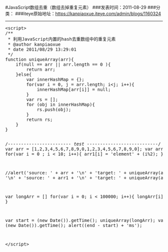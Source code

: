 #JavaScript数组去重（数组去掉重复元素）
###发表时间：2011-08-29
###分类：
###iteye原始地址：<a href="https://kanpiaoxue.iteye.com/admin/blogs/1160324" target="_blank">https://kanpiaoxue.iteye.com/admin/blogs/1160324</a>

---

<p> </p>
<pre name="code" class="js">&lt;script&gt;
/**
 * 利用JavaScript内置的hash去重数组中的重复元素
 * @author kanpiaoxue
 * date 2011/08/29 13:29:01
 */
function uniqueArray(arr){
	if(null == arr || arr.length == 0 ){
		return arr;
	}else{
		var innerHashMap = {};
		for(var i = 0, j = arr.length; i&lt;j; i++){
			innerHashMap[arr[i]] = null;
		}
		var rs = [];
		for (obj in innerHashMap){
			rs.push(obj);
		}
		return rs;
	}
}

/*------------------------ test ---------------------------*/
var arr = [1,2,3,4,5,6,7,8,9,0,1,2,3,4,5,6,7,8,9,0];
var arr1 = [];
for(var i = 0 ; i &lt; 10; i++){
	arr1[i] = 'element' + (i%2);
}

//alert('source: ' + arr + '\n' + 'target: ' + uniqueArray(arr) + '\n' + 'source: ' +  arr1 + '\n' + 'target: ' +  uniqueArray(arr1))

var longArr = []
for(var i = 0; i &lt; 100000; i++){
	longArr[i] = i;
}

var start = (new Date()).getTime();
uniqueArray(longArr);
var end = (new Date()).getTime();
alert((end - start) + 'ms');

&lt;/script&gt;</pre>